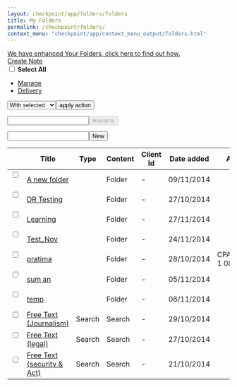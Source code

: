 ```yaml
---
layout: checkpoint/app/folders/folders
title: My Folders
permalink: /checkpoint/folders/
context_menu: "checkpoint/app/context_menu_output/folders.html"
---
```


<!-- START CHECKPOINT OUTPUT -->

<div id="iconhelp">
<a id="folderhelper" class="lightbulbhelper" href="#">We have enhanced Your Folders, click here to find out how.</a>
</div>
<div id="docBody" style="display: block;"><div id="docContent"> <div style="display: none;" class="quicklinks"><div class="mainHeader"><div class="myfolders-mainHeaderBar2"><h2 class="heading"><span>Quick Links</span></h2></div></div><div class="myfolders-mainContent"><div class="folderNodeContent"><table><thead style="display: table-header-group;"><tr><th class="tcCheck header">&nbsp;</th><th class="tcTitle header">Title</th><th class="tcContentType header">Content Type</th><th class="tcClientId header">Client Id</th><th class="tcActions header">&nbsp;</th> </tr></thead><tbody class="itemList"> <tr data-type="SEARCH" data-name="Search%20Results_test" data-id="i0acc372e0000014931fb7d437b7f8025" id="quicklink-i0acc372e0000014931fb7d437b7f8025" class="quicklinkrow odd"> <td class="tcCheck"></td><td class="tcTitle"> <a href="/maf/app/favourites/process/search?savedSearchGuid=i0acc372e0000014931fb7d437b7f8025&amp;ndd=1" class="QuickLink"> <span class="name"> Search Results_test <span class="fixieEndSpan"></span> </span> </a> </td><td class="tcContentType"> <span class="typeFolder">Search</span> </td><td class="tcClientId"> - </td><td class="tcActions"> <a onclick="javascript:edit_quicklink('i0acc372e0000014931fb7d437b7f8025')" class="edit"><img height="12" alt="Edit" src="/cpau/images/icons/ico_edit.png"></a> <a onclick="javascript:delete_quicklink('i0acc372e0000014931fb7d437b7f8025')" class="delete"><img height="12" alt="Delete" src="/cpau/images/icons/ico_delete.png"></a> </td></tr><tr data-type="SEARCH" data-name="CLT_Testing_121" data-id="i0acc0c25000001493188cdc6ebb6bf20" id="quicklink-i0acc0c25000001493188cdc6ebb6bf20" class="quicklinkrow even"> <td class="tcCheck"></td><td class="tcTitle"> <a href="/maf/app/favourites/process/search?savedSearchGuid=i0acc0c25000001493188cdc6ebb6bf20&amp;ndd=1" class="QuickLink"> <span class="name"> CLT_Testing_121 <span class="fixieEndSpan"></span> </span> </a> </td><td class="tcContentType"> <span class="typeFolder">Search</span> </td><td class="tcClientId"> - </td><td class="tcActions"> <a onclick="javascript:edit_quicklink('i0acc0c25000001493188cdc6ebb6bf20')" class="edit"><img height="12" alt="Edit" src="/cpau/images/icons/ico_edit.png"></a> <a onclick="javascript:delete_quicklink('i0acc0c25000001493188cdc6ebb6bf20')" class="delete"><img height="12" alt="Delete" src="/cpau/images/icons/ico_delete.png"></a> </td></tr><tr data-type="SEARCH" data-name="SearchResult_Qlink" data-id="i0acc372e0000014810d3b106db00ac28" id="quicklink-i0acc372e0000014810d3b106db00ac28" class="quicklinkrow odd"> <td class="tcCheck"></td><td class="tcTitle"> <a href="/maf/app/favourites/process/search?savedSearchGuid=i0acc372e0000014810d3b106db00ac28&amp;ndd=1" class="QuickLink"> <span class="name"> SearchResult_Qlink <span class="fixieEndSpan"></span> </span> </a> </td><td class="tcContentType"> <span class="typeFolder">Search</span> </td><td class="tcClientId"> - </td><td class="tcActions"> <a onclick="javascript:edit_quicklink('i0acc372e0000014810d3b106db00ac28')" class="edit"><img height="12" alt="Edit" src="/cpau/images/icons/ico_edit.png"></a> <a onclick="javascript:delete_quicklink('i0acc372e0000014810d3b106db00ac28')" class="delete"><img height="12" alt="Delete" src="/cpau/images/icons/ico_delete.png"></a> </td></tr><tr data-type="SEARCH" data-name="searchlink" data-id="i0acc0c2500000148019f39c75e41c8b6" id="quicklink-i0acc0c2500000148019f39c75e41c8b6" class="quicklinkrow even"> <td class="tcCheck"></td><td class="tcTitle"> <a href="/maf/app/favourites/process/search?savedSearchGuid=i0acc0c2500000148019f39c75e41c8b6&amp;ndd=1" class="QuickLink"> <span class="name"> searchlink <span class="fixieEndSpan"></span> </span> </a> </td><td class="tcContentType"> <span class="typeFolder">Search</span> </td><td class="tcClientId"> - </td><td class="tcActions"> <a onclick="javascript:edit_quicklink('i0acc0c2500000148019f39c75e41c8b6')" class="edit"><img height="12" alt="Edit" src="/cpau/images/icons/ico_edit.png"></a> <a onclick="javascript:delete_quicklink('i0acc0c2500000148019f39c75e41c8b6')" class="delete"><img height="12" alt="Delete" src="/cpau/images/icons/ico_delete.png"></a> </td></tr><tr data-type="SEARCH" data-name="Journal_baxt" data-id="i0acc0c2500000147afbfb454d7b74a85" id="quicklink-i0acc0c2500000147afbfb454d7b74a85" class="quicklinkrow odd"> <td class="tcCheck"></td><td class="tcTitle"> <a href="/maf/app/favourites/process/search?savedSearchGuid=i0acc0c2500000147afbfb454d7b74a85&amp;ndd=1" class="QuickLink"> <span class="name"> Journal_baxt <span class="fixieEndSpan"></span> </span> </a> </td><td class="tcContentType"> <span class="typeFolder">Search</span> </td><td class="tcClientId"> - </td><td class="tcActions"> <a onclick="javascript:edit_quicklink('i0acc0c2500000147afbfb454d7b74a85')" class="edit"><img height="12" alt="Edit" src="/cpau/images/icons/ico_edit.png"></a> <a onclick="javascript:delete_quicklink('i0acc0c2500000147afbfb454d7b74a85')" class="delete"><img height="12" alt="Delete" src="/cpau/images/icons/ico_delete.png"></a> </td></tr><tr data-type="LINK" data-name="Doc%20View_QL" data-id="i0acc372e00000149327176a37b7f81da" id="quicklink-i0acc372e00000149327176a37b7f81da" class="quicklinkrow even"> <td class="tcCheck"></td><td class="tcTitle"> <a href="/maf/app/document?idLink=documentL&amp;ndd=1&amp;bcguid=AUNZ_TOC%7C%7CIc95dbe3c086930828643f665c2ca9913&amp;stid=&amp;parentguid=&amp;docguid=I375c00f5585f11e2a9cde0814198955f&amp;ao=ao.&amp;tocDs=AUNZ_CURRAWARE_TOC&amp;tocGuid=%5BLjava.lang.String%3B%405b03aa" class="QuickLink"> <span class="name"> Doc View_QL <span class="fixieEndSpan"></span> </span> </a> </td><td class="tcContentType"> <span class="typeFolder">Link</span> </td><td class="tcClientId"> - </td><td class="tcActions"> <a onclick="javascript:edit_quicklink('i0acc372e00000149327176a37b7f81da')" class="edit"><img height="12" alt="Edit" src="/cpau/images/icons/ico_edit.png"></a> <a onclick="javascript:delete_quicklink('i0acc372e00000149327176a37b7f81da')" class="delete"><img height="12" alt="Delete" src="/cpau/images/icons/ico_delete.png"></a> </td></tr><tr data-type="LINK" data-name="ASIC_TEst" data-id="i0acc372e0000014931fa51d87b7f7fea" id="quicklink-i0acc372e0000014931fa51d87b7f7fea" class="quicklinkrow odd"> <td class="tcCheck"></td><td class="tcTitle"> <a href="/maf/api/tocectory?idLink=tocectoryL&amp;ndd=2&amp;bcguid=&amp;stid=std-anz-default&amp;parentguid=AUNZ_TOC%7C%7CIeda6536631df3cd389c635df1ae3aca9&amp;docguid=&amp;ao=o.AUNZ_TOC%7C%7CIeda6536631df3cd389c635df1ae3aca9&amp;tocDs=&amp;tocGuid=" class="QuickLink"> <span class="name"> ASIC_TEst <span class="fixieEndSpan"></span> </span> </a> </td><td class="tcContentType"> <span class="typeFolder">Link</span> </td><td class="tcClientId"> - </td><td class="tcActions"> <a onclick="javascript:edit_quicklink('i0acc372e0000014931fa51d87b7f7fea')" class="edit"><img height="12" alt="Edit" src="/cpau/images/icons/ico_edit.png"></a> <a onclick="javascript:delete_quicklink('i0acc372e0000014931fa51d87b7f7fea')" class="delete"><img height="12" alt="Delete" src="/cpau/images/icons/ico_delete.png"></a> </td></tr><tr data-type="LINK" data-name="Tax_Tax" data-id="i0acc372e0000014931f9df207b7f7fbb" id="quicklink-i0acc372e0000014931f9df207b7f7fbb" class="quicklinkrow even"> <td class="tcCheck"></td><td class="tcTitle"> <a href="/maf/api/tocectory?idLink=tocectoryL&amp;ndd=2&amp;bcguid=&amp;stid=std-anz-default&amp;parentguid=AUNZ_TOC%7C%7CI2606b91e4cb1355eb6414d09678ff074&amp;docguid=&amp;ao=o.AUNZ_TOC%7C%7CI2606b91e4cb1355eb6414d09678ff074&amp;tocDs=&amp;tocGuid=" class="QuickLink"> <span class="name"> Tax_Tax <span class="fixieEndSpan"></span> </span> </a> </td><td class="tcContentType"> <span class="typeFolder">Link</span> </td><td class="tcClientId"> - </td><td class="tcActions"> <a onclick="javascript:edit_quicklink('i0acc372e0000014931f9df207b7f7fbb')" class="edit"><img height="12" alt="Edit" src="/cpau/images/icons/ico_edit.png"></a> <a onclick="javascript:delete_quicklink('i0acc372e0000014931f9df207b7f7fbb')" class="delete"><img height="12" alt="Delete" src="/cpau/images/icons/ico_delete.png"></a> </td></tr><tr data-type="LINK" data-name="Legislation_RobSon%27s" data-id="i0acc372e0000014931f95a2f7b7f7f9e" id="quicklink-i0acc372e0000014931f95a2f7b7f7f9e" class="quicklinkrow odd"> <td class="tcCheck"></td><td class="tcTitle"> <a href="/maf/api/tocectory?idLink=tocectoryL&amp;ndd=2&amp;bcguid=&amp;stid=std-anz-default&amp;parentguid=AUNZ_TOC%7C%7CIc251c9d668b53abfa9f9f7a33b677934&amp;docguid=&amp;ao=o.AUNZ_TOC%7C%7CIc251c9d668b53abfa9f9f7a33b677934&amp;tocDs=&amp;tocGuid=" class="QuickLink"> <span class="name"> Legislation_RobSon's <span class="fixieEndSpan"></span> </span> </a> </td><td class="tcContentType"> <span class="typeFolder">Link</span> </td><td class="tcClientId"> - </td><td class="tcActions"> <a onclick="javascript:edit_quicklink('i0acc372e0000014931f95a2f7b7f7f9e')" class="edit"><img height="12" alt="Edit" src="/cpau/images/icons/ico_edit.png"></a> <a onclick="javascript:delete_quicklink('i0acc372e0000014931f95a2f7b7f7f9e')" class="delete"><img height="12" alt="Delete" src="/cpau/images/icons/ico_delete.png"></a> </td></tr><tr data-type="LINK" data-name="Legislation_RobSon%27s" data-id="i0acc372e0000014931f94dec7b7f7f9a" id="quicklink-i0acc372e0000014931f94dec7b7f7f9a" class="quicklinkrow even"> <td class="tcCheck"></td><td class="tcTitle"> <a href="/maf/api/tocectory?idLink=tocectoryL&amp;ndd=2&amp;bcguid=&amp;stid=std-anz-default&amp;parentguid=AUNZ_TOC%7C%7CIc251c9d668b53abfa9f9f7a33b677934&amp;docguid=&amp;ao=o.AUNZ_TOC%7C%7CIc251c9d668b53abfa9f9f7a33b677934&amp;tocDs=&amp;tocGuid=" class="QuickLink"> <span class="name"> Legislation_RobSon's <span class="fixieEndSpan"></span> </span> </a> </td><td class="tcContentType"> <span class="typeFolder">Link</span> </td><td class="tcClientId"> - </td><td class="tcActions"> <a onclick="javascript:edit_quicklink('i0acc372e0000014931f94dec7b7f7f9a')" class="edit"><img height="12" alt="Edit" src="/cpau/images/icons/ico_edit.png"></a> <a onclick="javascript:delete_quicklink('i0acc372e0000014931f94dec7b7f7f9a')" class="delete"><img height="12" alt="Delete" src="/cpau/images/icons/ico_delete.png"></a> </td></tr><tr data-type="LINK" data-name="Legislation_RobSon%27s" data-id="i0acc372e0000014931f95a2b7b7f7f9d" id="quicklink-i0acc372e0000014931f95a2b7b7f7f9d" class="quicklinkrow odd"> <td class="tcCheck"></td><td class="tcTitle"> <a href="/maf/api/tocectory?idLink=tocectoryL&amp;ndd=2&amp;bcguid=&amp;stid=std-anz-default&amp;parentguid=AUNZ_TOC%7C%7CIc251c9d668b53abfa9f9f7a33b677934&amp;docguid=&amp;ao=o.AUNZ_TOC%7C%7CIc251c9d668b53abfa9f9f7a33b677934&amp;tocDs=&amp;tocGuid=" class="QuickLink"> <span class="name"> Legislation_RobSon's <span class="fixieEndSpan"></span> </span> </a> </td><td class="tcContentType"> <span class="typeFolder">Link</span> </td><td class="tcClientId"> - </td><td class="tcActions"> <a onclick="javascript:edit_quicklink('i0acc372e0000014931f95a2b7b7f7f9d')" class="edit"><img height="12" alt="Edit" src="/cpau/images/icons/ico_edit.png"></a> <a onclick="javascript:delete_quicklink('i0acc372e0000014931f95a2b7b7f7f9d')" class="delete"><img height="12" alt="Delete" src="/cpau/images/icons/ico_delete.png"></a> </td></tr><tr data-type="LINK" data-name="Test-QL" data-id="i0acc0c25000001491834456cebb6b214" id="quicklink-i0acc0c25000001491834456cebb6b214" class="quicklinkrow even"> <td class="tcCheck"></td><td class="tcTitle"> <a href="/maf/app/document?idLink=documentL&amp;ndd=1&amp;bcguid=AUNZ_TOC%7C%7CI48b559f900153003acf06e4e65fa41c5&amp;stid=&amp;parentguid=AUNZ_AU_LEARNING_TOC%7C%7CI72ab3b733efd11e4a30de8183984af20&amp;docguid=I72ab3b723efd11e4a30de8183984af20&amp;ao=ao.AUNZ_AU_LEARNING_TOC%7C%7CI72ab3b733efd11e4a30de8183984af20&amp;tocDs=AUNZ_AU_LEARNING_TOC&amp;tocGuid=%5BLjava.lang.String%3B%401d440ce" class="QuickLink"> <span class="name"> Test-QL <span class="fixieEndSpan"></span> </span> </a> </td><td class="tcContentType"> <span class="typeFolder">Link</span> </td><td class="tcClientId"> - </td><td class="tcActions"> <a onclick="javascript:edit_quicklink('i0acc0c25000001491834456cebb6b214')" class="edit"><img height="12" alt="Edit" src="/cpau/images/icons/ico_edit.png"></a> <a onclick="javascript:delete_quicklink('i0acc0c25000001491834456cebb6b214')" class="delete"><img height="12" alt="Delete" src="/cpau/images/icons/ico_delete.png"></a> </td></tr><tr data-type="LINK" data-name="tesrt%5C" data-id="i0acc0c2500000148aca5dbcdb340d59c" id="quicklink-i0acc0c2500000148aca5dbcdb340d59c" class="quicklinkrow odd"> <td class="tcCheck"></td><td class="tcTitle"> <a href="/maf/app/document?idLink=documentL&amp;ndd=1&amp;bcguid=AUNZ_TOC%7C%7CI15754ae906d03c19b6aef66ba3520fbe&amp;stid=&amp;parentguid=AUNZ_AU_LEARNING_TOC%7C%7CI275e3f91a4ff11e2a5e7a394103fadd1&amp;docguid=Ia3ccb25f5f8011e28bbec0558248582e&amp;ao=ao.AUNZ_AU_LEARNING_TOC%7C%7CI275e3f91a4ff11e2a5e7a394103fadd1&amp;tocDs=AUNZ_AU_LEARNING_TOC&amp;tocGuid=%5BLjava.lang.String%3B%40f010d7" class="QuickLink"> <span class="name"> tesrt\\ <span class="fixieEndSpan"></span> </span> </a> </td><td class="tcContentType"> <span class="typeFolder">Link</span> </td><td class="tcClientId"> - </td><td class="tcActions"> <a onclick="javascript:edit_quicklink('i0acc0c2500000148aca5dbcdb340d59c')" class="edit"><img height="12" alt="Edit" src="/cpau/images/icons/ico_edit.png"></a> <a onclick="javascript:delete_quicklink('i0acc0c2500000148aca5dbcdb340d59c')" class="delete"><img height="12" alt="Delete" src="/cpau/images/icons/ico_delete.png"></a> </td></tr><tr data-type="LINK" data-name="Tools" data-id="i0acc372e0000014816f50ed4db00c3cb" id="quicklink-i0acc372e0000014816f50ed4db00c3cb" class="quicklinkrow even"> <td class="tcCheck"></td><td class="tcTitle"> <a href="/maf/api/tocectory?idLink=tocectoryL&amp;ndd=2&amp;bcguid=&amp;stid=std-au-tools&amp;parentguid=AUNZ_TOC%7C%7CI23c976611025389ba03ff338a1ad83b3&amp;docguid=&amp;ao=o.AUNZ_TOC%7C%7CI23c976611025389ba03ff338a1ad83b3&amp;tocDs=&amp;tocGuid=" class="QuickLink"> <span class="name"> Tools <span class="fixieEndSpan"></span> </span> </a> </td><td class="tcContentType"> <span class="typeFolder">Link</span> </td><td class="tcClientId"> - </td><td class="tcActions"> <a onclick="javascript:edit_quicklink('i0acc372e0000014816f50ed4db00c3cb')" class="edit"><img height="12" alt="Edit" src="/cpau/images/icons/ico_edit.png"></a> <a onclick="javascript:delete_quicklink('i0acc372e0000014816f50ed4db00c3cb')" class="delete"><img height="12" alt="Delete" src="/cpau/images/icons/ico_delete.png"></a> </td></tr><tr data-type="LINK" data-name="Toc_link" data-id="i0acc372e0000014816ba65dddb00c2c2" id="quicklink-i0acc372e0000014816ba65dddb00c2c2" class="quicklinkrow odd"> <td class="tcCheck"></td><td class="tcTitle"> <a href="/maf/api/tocectory?idLink=tocectoryL&amp;ndd=2&amp;bcguid=&amp;stid=std-anz-default&amp;parentguid=AUNZ_TOC%7C%7CI49f25956c9e03db08fc645c565cfc7f5&amp;docguid=&amp;ao=o.AUNZ_TOC%7C%7CI49f25956c9e03db08fc645c565cfc7f5&amp;tocDs=&amp;tocGuid=" class="QuickLink"> <span class="name"> Toc_link <span class="fixieEndSpan"></span> </span> </a> </td><td class="tcContentType"> <span class="typeFolder">Link</span> </td><td class="tcClientId"> - </td><td class="tcActions"> <a onclick="javascript:edit_quicklink('i0acc372e0000014816ba65dddb00c2c2')" class="edit"><img height="12" alt="Edit" src="/cpau/images/icons/ico_edit.png"></a> <a onclick="javascript:delete_quicklink('i0acc372e0000014816ba65dddb00c2c2')" class="delete"><img height="12" alt="Delete" src="/cpau/images/icons/ico_delete.png"></a> </td></tr><tr data-type="LINK" data-name="asdfg" data-id="i0acc0c25000001480c5e114d2edf0209" id="quicklink-i0acc0c25000001480c5e114d2edf0209" class="quicklinkrow even"> <td class="tcCheck"></td><td class="tcTitle"> <a href="/maf/api/tocectory?idLink=tocectoryL&amp;ndd=2&amp;bcguid=&amp;stid=std-anz-govregs&amp;parentguid=AUNZ_TOC%7C%7CIeda6536631df3cd389c635df1ae3aca9&amp;docguid=&amp;ao=o.AUNZ_TOC%7C%7CIeda6536631df3cd389c635df1ae3aca9&amp;tocDs=&amp;tocGuid=" class="QuickLink"> <span class="name"> asdfg <span class="fixieEndSpan"></span> </span> </a> </td><td class="tcContentType"> <span class="typeFolder">Link</span> </td><td class="tcClientId"> - </td><td class="tcActions"> <a onclick="javascript:edit_quicklink('i0acc0c25000001480c5e114d2edf0209')" class="edit"><img height="12" alt="Edit" src="/cpau/images/icons/ico_edit.png"></a> <a onclick="javascript:delete_quicklink('i0acc0c25000001480c5e114d2edf0209')" class="delete"><img height="12" alt="Delete" src="/cpau/images/icons/ico_delete.png"></a> </td></tr><tr data-type="LINK" data-name="asdfbn" data-id="i0acc0c25000001480c5dfdc02edf0206" id="quicklink-i0acc0c25000001480c5dfdc02edf0206" class="quicklinkrow odd"> <td class="tcCheck"></td><td class="tcTitle"> <a href="/maf/api/tocectory?idLink=tocectoryL&amp;ndd=2&amp;bcguid=&amp;stid=std-anz-govregs&amp;parentguid=AUNZ_TOC%7C%7CI3db2264163b33125ae93551715c1de44&amp;docguid=&amp;ao=o.AUNZ_TOC%7C%7CI3db2264163b33125ae93551715c1de44&amp;tocDs=&amp;tocGuid=" class="QuickLink"> <span class="name"> asdfbn <span class="fixieEndSpan"></span> </span> </a> </td><td class="tcContentType"> <span class="typeFolder">Link</span> </td><td class="tcClientId"> - </td><td class="tcActions"> <a onclick="javascript:edit_quicklink('i0acc0c25000001480c5dfdc02edf0206')" class="edit"><img height="12" alt="Edit" src="/cpau/images/icons/ico_edit.png"></a> <a onclick="javascript:delete_quicklink('i0acc0c25000001480c5dfdc02edf0206')" class="delete"><img height="12" alt="Delete" src="/cpau/images/icons/ico_delete.png"></a> </td></tr><tr data-type="LINK" data-name="Legi" data-id="i0acc0c2500000147afe1c6fdd7b74b52" id="quicklink-i0acc0c2500000147afe1c6fdd7b74b52" class="quicklinkrow even"> <td class="tcCheck"></td><td class="tcTitle"> <a href="/maf/api/tocectory?idLink=tocectoryL&amp;ndd=2&amp;bcguid=&amp;stid=std-anz-default&amp;parentguid=AUNZ_TOC%7C%7CI8b2fde1cbfd13a68b3e237ad19db1638&amp;docguid=&amp;ao=o.AUNZ_TOC%7C%7CI8b2fde1cbfd13a68b3e237ad19db1638&amp;tocDs=&amp;tocGuid=" class="QuickLink"> <span class="name"> Legi <span class="fixieEndSpan"></span> </span> </a> </td><td class="tcContentType"> <span class="typeFolder">Link</span> </td><td class="tcClientId"> - </td><td class="tcActions"> <a onclick="javascript:edit_quicklink('i0acc0c2500000147afe1c6fdd7b74b52')" class="edit"><img height="12" alt="Edit" src="/cpau/images/icons/ico_edit.png"></a> <a onclick="javascript:delete_quicklink('i0acc0c2500000147afe1c6fdd7b74b52')" class="delete"><img height="12" alt="Delete" src="/cpau/images/icons/ico_delete.png"></a> </td></tr><tr data-type="LINK" data-name="Journals" data-id="i0acc0c2500000147afe0a34bd7b74b42" id="quicklink-i0acc0c2500000147afe0a34bd7b74b42" class="quicklinkrow odd"> <td class="tcCheck"></td><td class="tcTitle"> <a href="/maf/api/tocectory?idLink=tocectoryL&amp;ndd=2&amp;bcguid=&amp;stid=std-anz-default&amp;parentguid=AUNZ_TOC%7C%7CI8e9d2f805c633f31b1035cf64e8ca26f&amp;docguid=&amp;ao=o.AUNZ_TOC%7C%7CI8e9d2f805c633f31b1035cf64e8ca26f&amp;tocDs=&amp;tocGuid=" class="QuickLink"> <span class="name"> Journals <span class="fixieEndSpan"></span> </span> </a> </td><td class="tcContentType"> <span class="typeFolder">Link</span> </td><td class="tcClientId"> - </td><td class="tcActions"> <a onclick="javascript:edit_quicklink('i0acc0c2500000147afe0a34bd7b74b42')" class="edit"><img height="12" alt="Edit" src="/cpau/images/icons/ico_edit.png"></a> <a onclick="javascript:delete_quicklink('i0acc0c2500000147afe0a34bd7b74b42')" class="delete"><img height="12" alt="Delete" src="/cpau/images/icons/ico_delete.png"></a> </td></tr><tr data-type="LINK" data-name="commentary" data-id="i0acc0c2500000147afdf242fd7b74b33" id="quicklink-i0acc0c2500000147afdf242fd7b74b33" class="quicklinkrow even"> <td class="tcCheck"></td><td class="tcTitle"> <a href="/maf/api/tocectory?idLink=tocectoryL&amp;ndd=2&amp;bcguid=&amp;stid=std-anz-default&amp;parentguid=AUNZ_TOC%7C%7CI49f25956c9e03db08fc645c565cfc7f5&amp;docguid=&amp;ao=o.AUNZ_TOC%7C%7CI49f25956c9e03db08fc645c565cfc7f5&amp;tocDs=&amp;tocGuid=" class="QuickLink"> <span class="name"> commentary <span class="fixieEndSpan"></span> </span> </a> </td><td class="tcContentType"> <span class="typeFolder">Link</span> </td><td class="tcClientId"> - </td><td class="tcActions"> <a onclick="javascript:edit_quicklink('i0acc0c2500000147afdf242fd7b74b33')" class="edit"><img height="12" alt="Edit" src="/cpau/images/icons/ico_edit.png"></a> <a onclick="javascript:delete_quicklink('i0acc0c2500000147afdf242fd7b74b33')" class="delete"><img height="12" alt="Delete" src="/cpau/images/icons/ico_delete.png"></a> </td></tr><tr data-type="LINK" data-name="GST%20Cases" data-id="i0acc0c2500000147afd96aa6d7b74b16" id="quicklink-i0acc0c2500000147afd96aa6d7b74b16" class="quicklinkrow odd"> <td class="tcCheck"></td><td class="tcTitle"> <a href="/maf/app/document?idLink=documentL&amp;ndd=1&amp;bcguid=AUNZ_TOC%7C%7CI9ded4631d9723f08a3cdceb2b061456d&amp;stid=&amp;parentguid=&amp;docguid=I1f3d1300c14411e39dd387ffccae2760&amp;ao=ao.&amp;tocDs=AUNZ_CASES_TOC&amp;tocGuid=%5BLjava.lang.String%3B%4043abe" class="QuickLink"> <span class="name"> GST Cases <span class="fixieEndSpan"></span> </span> </a> </td><td class="tcContentType"> <span class="typeFolder">Link</span> </td><td class="tcClientId"> - </td><td class="tcActions"> <a onclick="javascript:edit_quicklink('i0acc0c2500000147afd96aa6d7b74b16')" class="edit"><img height="12" alt="Edit" src="/cpau/images/icons/ico_edit.png"></a> <a onclick="javascript:delete_quicklink('i0acc0c2500000147afd96aa6d7b74b16')" class="delete"><img height="12" alt="Delete" src="/cpau/images/icons/ico_delete.png"></a> </td></tr><tr data-type="LINK" data-name="GST_Journal" data-id="i0acc0c2500000147afc6da1dd7b74ac2" id="quicklink-i0acc0c2500000147afc6da1dd7b74ac2" class="quicklinkrow even"> <td class="tcCheck"></td><td class="tcTitle"> <a href="/maf/app/document?idLink=documentL&amp;ndd=1&amp;bcguid=AUNZ_TOC%7C%7CId36872f0bcdf3e46ac51c9a2ced2273a&amp;stid=&amp;parentguid=&amp;docguid=I91e05e35701911e2b4c7926539ff7a1f&amp;ao=ao.&amp;tocDs=AUNZ_AU_JOURNALS_TOC&amp;tocGuid=%5BLjava.lang.String%3B%401768195" class="QuickLink"> <span class="name"> GST_Journal <span class="fixieEndSpan"></span> </span> </a> </td><td class="tcContentType"> <span class="typeFolder">Link</span> </td><td class="tcClientId"> - </td><td class="tcActions"> <a onclick="javascript:edit_quicklink('i0acc0c2500000147afc6da1dd7b74ac2')" class="edit"><img height="12" alt="Edit" src="/cpau/images/icons/ico_edit.png"></a> <a onclick="javascript:delete_quicklink('i0acc0c2500000147afc6da1dd7b74ac2')" class="delete"><img height="12" alt="Delete" src="/cpau/images/icons/ico_delete.png"></a> </td></tr><tr data-type="LINK" data-name="Jour_Doc_view" data-id="i0acc0c2500000147afc03b5cd7b74a8c" id="quicklink-i0acc0c2500000147afc03b5cd7b74a8c" class="quicklinkrow odd"> <td class="tcCheck"></td><td class="tcTitle"> <a href="/maf/app/document?idLink=documentL&amp;ndd=1&amp;bcguid=AUNZ_TOC%7C%7CIcf671652712a3f7c886a31568868d829&amp;stid=&amp;parentguid=&amp;docguid=I759f54d4909111e2a7b9ef05615fb4a4&amp;ao=ao.&amp;tocDs=AUNZ_AU_JOURNALS_TOC&amp;tocGuid=%5BLjava.lang.String%3B%40a484cc" class="QuickLink"> <span class="name"> Jour_Doc_view <span class="fixieEndSpan"></span> </span> </a> </td><td class="tcContentType"> <span class="typeFolder">Link</span> </td><td class="tcClientId"> - </td><td class="tcActions"> <a onclick="javascript:edit_quicklink('i0acc0c2500000147afc03b5cd7b74a8c')" class="edit"><img height="12" alt="Edit" src="/cpau/images/icons/ico_edit.png"></a> <a onclick="javascript:delete_quicklink('i0acc0c2500000147afc03b5cd7b74a8c')" class="delete"><img height="12" alt="Delete" src="/cpau/images/icons/ico_delete.png"></a> </td></tr><tr data-type="LINK" data-name="Doc%20View%20_link" data-id="i0acc0c250000014742ee4f469b30b3bd" id="quicklink-i0acc0c250000014742ee4f469b30b3bd" class="quicklinkrow even"> <td class="tcCheck"></td><td class="tcTitle"> <a href="/maf/app/document?idLink=documentL&amp;ndd=1&amp;bcguid=AUNZ_TOC%7C%7CI5547541ca42b309d86b1d0bfaf1d1413&amp;stid=&amp;parentguid=&amp;docguid=If50903b1953811e0b38e8b3540e96244&amp;ao=ao.&amp;tocDs=AUNZ_AU_LEGCOMM_TOC&amp;tocGuid=%5BLjava.lang.String%3B%40d0cfa1" class="QuickLink"> <span class="name"> Doc View _link <span class="fixieEndSpan"></span> </span> </a> </td><td class="tcContentType"> <span class="typeFolder">Link</span> </td><td class="tcClientId"> - </td><td class="tcActions"> <a onclick="javascript:edit_quicklink('i0acc0c250000014742ee4f469b30b3bd')" class="edit"><img height="12" alt="Edit" src="/cpau/images/icons/ico_edit.png"></a> <a onclick="javascript:delete_quicklink('i0acc0c250000014742ee4f469b30b3bd')" class="delete"><img height="12" alt="Delete" src="/cpau/images/icons/ico_delete.png"></a> </td></tr></tbody></table></div></div></div><div id="mainHeader"><div id="mainHeaderBar1"> <div id="foldericon"> <span id="fldname"></span> </div><div id="createNote"> <a href="#">Create Note</a> </div></div><div id="mainHeaderBar2"><div id="actionPanel"> <div id="selectMultiple"><strong id="selectAll"><input type="checkbox" class="selectAll"> Select All</strong> </div><div id="actionDropMenu"> <ul> <li id="actionManage"><a class="selectLink" href="#"><span class="inner1"><span class="inner2">Manage</span></span></a></li><li id="actionDelivery"><a class="selectLink" href="#"><span class="inner1"><span class="inner2">Delivery</span></span></a></li></ul> </div><div id="actionMenu"><form method="" action="" id="selectItem"><select id="actionTypeSelect" name="actionTypeSelect"><option value="">With selected</option><option value="saveView">Save View</option><option value="bin">Recycle Bin</option><option value="move">Move Items</option><option value="copy">Copy to Folder</option><option value="print">Print</option><option value="download">Download</option><option value="email">E-mail</option></select><input type="button" id="doAction" value="apply action"></form></div><div id="crudPanel"><div id="renameFolder" disabled="disabled"><form method="" action="" id="updateFolderForm"><input type="input" value="" id="folderName" name="folderName" class="text"><input type="hidden" value="" id="currentFolderId" name="folderId"><span class="spanButton" id="renameFolderSubmit"><span class="inner1"><span class="inner2"><input type="submit" value="Rename" disabled="disabled"></span></span></span></form> </div><div id="addFolder"> <form method="" action="" id="addFolderForm"><input type="input" value="" id="addFolderInput" name="addFolderInput" class="text"><input type="hidden" value="" id="currentFolderInput" name="parentFolderId"><span class="spanButton" id="addFolderSubmit"><span class="inner1"><span class="inner2"><input type="submit" value="New"></span></span></span></form></div></div></div></div></div><div id="mainContent"><div id="folderNodeContent"><table summary="" class="tablesorter" id="docTable" data-parentid="ed6IjL9abA03GEx0VvJNS2vKLfb_0uzW"> <thead style="display: table-header-group;"> <tr> <th class="tcCheck"></th><th class="tcTitle header">Title</th><th class="tcFileType header">Type</th><th class="tcContentType header">Content</th><th class="tcClientId header">Client Id</th><th class="tcDateCreated header">Date added</th> <th class="tcAddedBy header">Added By</th> </tr></thead> <tbody id="itemList" style="visibility: visible;"> <tr class="odd"> <td class="tcCheck"> <input type="checkbox" class="checkboxFolder" value="bf5f8cb1bf79436e9dcc8eaa483677e4"> <span class="checkbox">&nbsp;</span> </td><td class="tcTitle"> <a class="Folder" id="tdLinkbf5f8cb1bf79436e9dcc8eaa483677e4" name="A new folder" href="#"> <span class="aInner"> A new folder <span class="fixieEndSpan"></span> </span> </a> </td><td class="tcFileType"> </td><td class="tcContentType"> <span class="typeFolder">Folder</span> </td><td class="tcClientId center"> - </td><td class="tcDateCreated"> 09/11/2014 </td><td class="tcAddedBy"></td></tr><tr class="even"> <td class="tcCheck"> <input type="checkbox" class="checkboxFolder" value="0cb29a0e7adf41358291de306034d337"> <span class="checkbox">&nbsp;</span> </td><td class="tcTitle"> <a class="Folder" id="tdLink0cb29a0e7adf41358291de306034d337" name="DR Testing" href="#"> <span class="aInner"> DR Testing <span class="fixieEndSpan"></span> </span> </a> </td><td class="tcFileType"> </td><td class="tcContentType"> <span class="typeFolder">Folder</span> </td><td class="tcClientId center"> - </td><td class="tcDateCreated"> 27/10/2014 </td><td class="tcAddedBy"></td></tr><tr class="odd"> <td class="tcCheck"> <input type="checkbox" class="checkboxFolder" value="897651a810e541b7b1c49856dd5745a6"> <span class="checkbox">&nbsp;</span> </td><td class="tcTitle"> <a class="Folder" id="tdLink897651a810e541b7b1c49856dd5745a6" name="Learning" href="#"> <span class="aInner"> Learning <span class="fixieEndSpan"></span> </span> </a> </td><td class="tcFileType"> </td><td class="tcContentType"> <span class="typeFolder">Folder</span> </td><td class="tcClientId center"> - </td><td class="tcDateCreated"> 27/11/2014 </td><td class="tcAddedBy"></td></tr><tr class="even"> <td class="tcCheck"> <input type="checkbox" class="checkboxFolder" value="b03654ff97e246748aa82f304fed4505"> <span class="checkbox">&nbsp;</span> </td><td class="tcTitle"> <a class="Folder" id="tdLinkb03654ff97e246748aa82f304fed4505" name="Test_Nov" href="#"> <span class="aInner"> Test_Nov <span class="fixieEndSpan"></span> </span> </a> </td><td class="tcFileType"> </td><td class="tcContentType"> <span class="typeFolder">Folder</span> </td><td class="tcClientId center"> - </td><td class="tcDateCreated"> 24/11/2014 </td><td class="tcAddedBy"></td></tr><tr class="odd"> <td class="tcCheck"> <input type="checkbox" class="checkboxFolder" value="f95e64feea0444e78019491da9d088f2"> <span class="checkbox">&nbsp;</span> </td><td class="tcTitle"> <a class="Folder shared" id="tdLinkf95e64feea0444e78019491da9d088f2" name="pratima" href="#"> <span class="aInner"> pratima <span class="fixieEndSpan"></span> </span> </a> </td><td class="tcFileType"> </td><td class="tcContentType"> <span class="typeFolder">Folder</span> </td><td class="tcClientId center"> - </td><td class="tcDateCreated"> 28/10/2014 </td><td class="tcAddedBy"> <span>CPAU_A_MAN-1 08072014</span> </td></tr><tr class="even"> <td class="tcCheck"> <input type="checkbox" class="checkboxFolder" value="85bb82de7a8a4973afcb46fa6bcf4cd0"> <span class="checkbox">&nbsp;</span> </td><td class="tcTitle"> <a class="Folder" id="tdLink85bb82de7a8a4973afcb46fa6bcf4cd0" name="sum an" href="#"> <span class="aInner"> sum an <span class="fixieEndSpan"></span> </span> </a> </td><td class="tcFileType"> </td><td class="tcContentType"> <span class="typeFolder">Folder</span> </td><td class="tcClientId center"> - </td><td class="tcDateCreated"> 05/11/2014 </td><td class="tcAddedBy"></td></tr><tr class="odd"> <td class="tcCheck"> <input type="checkbox" class="checkboxFolder" value="5e8e6246994b4ab2a8c4e01824bfa241"> <span class="checkbox">&nbsp;</span> </td><td class="tcTitle"> <a class="Folder" id="tdLink5e8e6246994b4ab2a8c4e01824bfa241" name="temp" href="#"> <span class="aInner"> temp <span class="fixieEndSpan"></span> </span> </a> </td><td class="tcFileType"> </td><td class="tcContentType"> <span class="typeFolder">Folder</span> </td><td class="tcClientId center"> - </td><td class="tcDateCreated"> 06/11/2014 </td><td class="tcAddedBy"></td></tr><tr class="even"> <td class="tcCheck"> <input type="checkbox" class="checkboxSearch" value="b76235f001a84141a46ddbc7f0b3f903"> <span class="checkbox">&nbsp;</span> </td><td class="tcTitle"> <a class="Search" id="tdLinkb76235f001a84141a46ddbc7f0b3f903" name="Free Text (Journalism)" href="/maf/app/onepass/linkout?dest=http%3A%2F%2Fwww.checkpointau.com.au.qc2.int.westgroup.com%2Fmaf%2Fcpau%2Fapi%2Ffoldering%2Ffolders%2Fed6IjL9abA03GEx0VvJNS2vKLfb_0uzW%2Fsavedsearches%2Fb76235f001a84141a46ddbc7f0b3f903%2Factions%2Fexecute"> <span class="aInner"> Free Text (Journalism) <span class="fixieEndSpan"></span> </span> </a> </td><td class="tcFileType"> Search </td><td class="tcContentType"> <span class="typeFolder">Search</span> </td><td class="tcClientId center"> - </td><td class="tcDateCreated"> 29/10/2014 </td><td class="tcAddedBy"></td></tr><tr class="odd"> <td class="tcCheck"> <input type="checkbox" class="checkboxSearch" value="bbb9eb5e7ed54b0cad91709ffef6d961"> <span class="checkbox">&nbsp;</span> </td><td class="tcTitle"> <a class="Search" id="tdLinkbbb9eb5e7ed54b0cad91709ffef6d961" name="Free Text (legal)" href="/maf/app/onepass/linkout?dest=http%3A%2F%2Fwww.checkpointau.com.au.qc2.int.westgroup.com%2Fmaf%2Fcpau%2Fapi%2Ffoldering%2Ffolders%2Fed6IjL9abA03GEx0VvJNS2vKLfb_0uzW%2Fsavedsearches%2Fbbb9eb5e7ed54b0cad91709ffef6d961%2Factions%2Fexecute"> <span class="aInner"> Free Text (legal) <span class="fixieEndSpan"></span> </span> </a> </td><td class="tcFileType"> Search </td><td class="tcContentType"> <span class="typeFolder">Search</span> </td><td class="tcClientId center"> - </td><td class="tcDateCreated"> 27/10/2014 </td><td class="tcAddedBy"></td></tr><tr class="even"> <td class="tcCheck"> <input type="checkbox" class="checkboxSearch" value="14afde36d3d04e2e8cb404aebd74fbe4"> <span class="checkbox">&nbsp;</span> </td><td class="tcTitle"> <a class="Search" id="tdLink14afde36d3d04e2e8cb404aebd74fbe4" name="Free Text (security &amp; Act)" href="/maf/app/onepass/linkout?dest=http%3A%2F%2Fwww.checkpointau.com.au.qc2.int.westgroup.com%2Fmaf%2Fcpau%2Fapi%2Ffoldering%2Ffolders%2Fed6IjL9abA03GEx0VvJNS2vKLfb_0uzW%2Fsavedsearches%2F14afde36d3d04e2e8cb404aebd74fbe4%2Factions%2Fexecute"> <span class="aInner"> Free Text (security &amp; Act) <span class="fixieEndSpan"></span> </span> </a> </td><td class="tcFileType"> Search </td><td class="tcContentType"> <span class="typeFolder">Search</span> </td><td class="tcClientId center"> - </td><td class="tcDateCreated"> 21/10/2014 </td><td class="tcAddedBy"></td></tr></tbody> </table></div></div></div></div>
